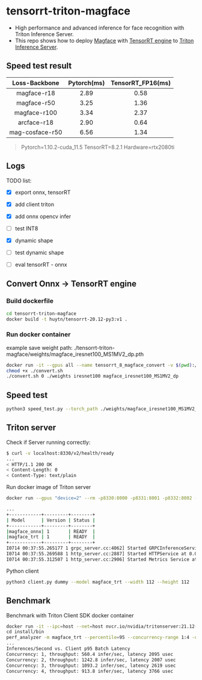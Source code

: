 # tensorrt-triton-magface

- High performance and advanced inference for face recognition with Triton Inference Server. 
- This repo shows how to deploy [Magface](https://github.com/IrvingMeng/MagFace) with [TensorRT engine](https://github.com/NVIDIA/tensorrt) to [Triton Inference Server](https://github.com/NVIDIA/triton-inference-server). 

## Speed test result

|   Loss-Backbone   | Pytorch(ms) | TensorRT_FP16(ms) |
|   :------------:  | :---------: | :---------------: |
|    magface-r18    |     2.89    |        0.58       |
|    magface-r50    |     3.25    |        1.36       |
|    magface-r100   |     3.34    |        2.37       |
|    arcface-r18    |     2.90    |        0.64       |
|  mag-cosface-r50  |     6.56    |        1.34       |
> Pytorch=1.10.2-cuda_11.5    TensorRT=8.2.1   Hardware=rtx2080ti

## Logs
TODO list:

- [x] export onnx, tensorRT 
- [x] add client triton 
- [x] add onnx opencv infer 
- [ ] test INT8
- [x] dynamic shape
- [ ] test dynamic shape
- [ ] eval tensorRT - onnx


## Convert Onnx -> TensorRT engine 
### Build dockerfile 
```bash 
cd tensorrt-triton-magface 
docker build -t huytn/tensorrt-20.12-py3:v1 .
```
### Run docker container 

example save weight path: ./tensorrt-triton-magface/weights/magface_iresnet100_MS1MV2_dp.pth

```bash 
docker run -it --gpus all --name tensorrt_8_magface_convert -v $(pwd):/convert/ -w /convert/ huytn/tensorrt-20.12-py3:v1 bash
chmod +x ./convert.sh
./convert.sh 0 ./weights iresnet100 magface_iresnet100_MS1MV2_dp
```

## Speed test

```bash 
python3 speed_test.py --torch_path ./weights/magface_iresnet100_MS1MV2_dp.pth --trt_path ./weights/magface_iresnet100_MS1MV2_dp.pth
```

## Triton server 

Check if Server running correctly:
```bash 
$ curl -v localhost:8330/v2/health/ready
...
< HTTP/1.1 200 OK
< Content-Length: 0
< Content-Type: text/plain
```

Run docker image of Triton server 
```bash 
docker run --gpus "device=2" --rm -p8330:8000 -p8331:8001 -p8332:8002 -v $(pwd)/model_repository:/models nvcr.io/nvidia/tritonserver:21.12-py3 tritonserver --model-repository=/models --strict-model-config false --log-verbose 1

...
+------------+---------+--------+
| Model      | Version | Status |
+------------+---------+--------+
|magface_onnx| 1       | READY  |
|magface_trt | 1       | READY  |
+------------+---------+--------+
I0714 00:37:55.265177 1 grpc_server.cc:4062] Started GRPCInferenceService at 0.0.0.0:8001
I0714 00:37:55.269588 1 http_server.cc:2887] Started HTTPService at 0.0.0.0:8000
I0714 00:37:55.312507 1 http_server.cc:2906] Started Metrics Service at 0.0.0.0:8002
```

Python client 
```bash 
python3 client.py dummy --model magface_trt --width 112 --height 112
```

## Benchmark
Benchmark with Triton Client SDK docker container
```bash 
docker run -it --ipc=host --net=host nvcr.io/nvidia/tritonserver:21.12-py3-sdk /bin/bash\
cd install/bin
perf_analyzer -m magface_trt --percentile=95 --concurrency-range 1:4 -u localhost:8330 --shape input:1,3,112,112 --measurement-interval 10000
...
Inferences/Second vs. Client p95 Batch Latency
Concurrency: 1, throughput: 560.4 infer/sec, latency 2095 usec
Concurrency: 2, throughput: 1242.8 infer/sec, latency 2007 usec
Concurrency: 3, throughput: 1093.2 infer/sec, latency 2619 usec
Concurrency: 4, throughput: 913.8 infer/sec, latency 3766 usec
```
